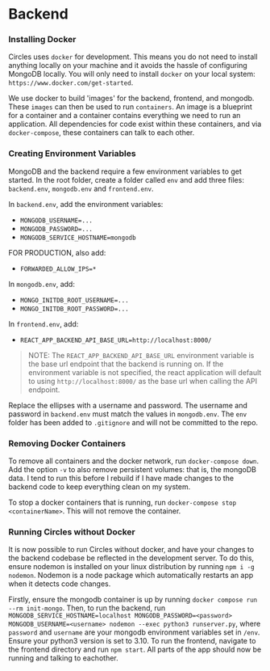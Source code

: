 # Backend

### Installing Docker

Circles uses `docker` for development. This means you do not need to install anything locally on your machine and it avoids the hassle of configuring MongoDB locally. You will only need to install `docker` on your local system: `https://www.docker.com/get-started`.

We use docker to build 'images' for the backend, frontend, and mongodb. These `images` can then be used to run `containers`. An image is a blueprint for a container and a container contains everything we need to run an application. All dependencies for code exist within these containers, and via `docker-compose`, these containers can talk to each other.

### Creating Environment Variables

MongoDB and the backend require a few environment variables to get started. In the root folder, create a folder called `env` and add three files: `backend.env`, `mongodb.env` and `frontend.env`. 

In `backend.env`, add the environment variables:

- `MONGODB_USERNAME=...`
- `MONGODB_PASSWORD=...`
- `MONGODB_SERVICE_HOSTNAME=mongodb`

FOR PRODUCTION, also add:
- `FORWARDED_ALLOW_IPS=*`

In `mongodb.env`, add:

- `MONGO_INITDB_ROOT_USERNAME=...`
- `MONGO_INITDB_ROOT_PASSWORD=...`

In `frontend.env`, add:

- `REACT_APP_BACKEND_API_BASE_URL=http://localhost:8000/`

> NOTE: The `REACT_APP_BACKEND_API_BASE_URL` environment variable is the base url endpoint that the backend is running on. If the environment variable is not specified, the react application will default to using `http://localhost:8000/` as the base url when calling the API endpoint.

Replace the ellipses with a username and password. The username and password in `backend.env` must match the values in `mongodb.env`. The `env` folder has been added to `.gitignore` and will not be committed to the repo.

### Removing Docker Containers

To remove all containers and the docker network, run `docker-compose down`. Add the option `-v` to also remove persistent volumes: that is, the mongoDB data. I tend to run this before I rebuild if I have made changes to the backend code to keep everything clean on my system.

To stop a docker containers that is running, run `docker-compose stop <containerName>`. This will not remove the container.

### Running Circles without Docker
It is now possible to run Circles without docker, and have your changes to the backend codebase be reflected in the development server. To do this, ensure nodemon is installed on your linux distribution by running `npm i -g nodemon`. Nodemon is a node package which automatically restarts an app when it detects code changes.

Firstly, ensure the mongodb container is up by running `docker compose run --rm init-mongo`. Then, to run the backend, run `MONGODB_SERVICE_HOSTNAME=localhost MONGODB_PASSWORD=<password> MONGODB_USERNAME=<username> nodemon --exec python3 runserver.py`, where `password` and `username` are your mongodb environment variables set in `/env`. Ensure your python3 version is set to 3.10. To run the frontend, navigate to the frontend directory and run `npm start`. All parts of the app should now be running and talking to eachother.
